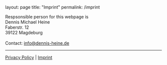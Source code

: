 layout: page
title: "Imprint"
permalink: /imprint

Respsonsible person for this webpage is
<br>
Dennis Michael Heine<br>
Faberstr. 12<br>
39122 Magdeburg<br>
<br>
Contact: info@dennis-heine.de

---

[Privacy Policy](/privacy-policy) | [Imprint](/imprint) 
